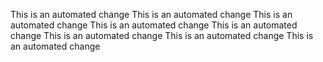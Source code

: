 This is an automated change
This is an automated change
This is an automated change
This is an automated change
This is an automated change
This is an automated change
This is an automated change
This is an automated change
